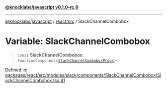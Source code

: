 [**@knocklabs/javascript v0.1.0-rc.0**](../../../README.md)

***

[@knocklabs/javascript](../../../modules.md) / [react/src](../README.md) / SlackChannelCombobox

# Variable: SlackChannelCombobox

> `const` **SlackChannelCombobox**: `FunctionComponent`\<[`SlackChannelComboboxProps`](../interfaces/SlackChannelComboboxProps.md)\>

Defined in: [packages/react/src/modules/slack/components/SlackChannelCombobox/SlackChannelCombobox.tsx:41](https://github.com/knocklabs/javascript/blob/main/packages/react/src/modules/slack/components/SlackChannelCombobox/SlackChannelCombobox.tsx#L41)
